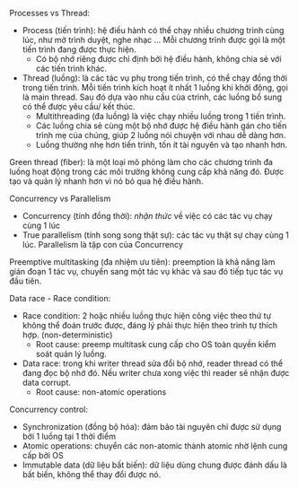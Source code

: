 Processes vs Thread:
- Process (tiến trình): hệ điều hành có thể chạy nhiều chương trình cùng lúc, như mở trình duyệt, nghe nhạc ... Mỗi chương trình được gọi là một tiến trình đang được thực hiện. 
	- Có bộ nhớ riêng được chỉ định bởi hệ điều hành, không chia sẻ với các tiến trình khác.
- Thread (luồng): là các tác vụ phụ trong tiến trình, có thể chạy đồng thời trong tiến trình. Mỗi tiến trình kích hoạt ít nhất 1 luồng khi khởi động, gọi là main thread. Sau đó dựa vào nhu cầu cùa ctrình, các luồng bổ sung có thể được yêu cầu/ kết thúc. 
	- Multithreading (đa luồng) là việc chạy nhiều luồng trong 1 tiến trình.
	- Các luồng chia sẻ cùng một bộ nhớ được hệ điều hành gán cho tiến trình mẹ của chúng, giúp 2 luồng nói chuyện với nhau dễ dàng hơn.
	- Luồng thường nhẹ hơn tiến trình, tốn ít tài nguyên và tạo nhanh hơn.

Green thread (fiber): là một loại mô phỏng làm cho các chương trình đa luồng hoạt động trong các môi trường không cung cấp khả năng đó. Được tạo và quản lý nhanh hơn vì nó bỏ qua hệ điều hành.

Concurrency vs Parallelism
- Concurrency (tính đồng thời): _nhận thức_ về việc có các tác vụ chạy cùng 1 lúc
- True parallelism (tính song song thật sự): các tác vụ thật sự chạy cùng 1 lúc. Parallelism là tập con của Concurrency


Preemptive multitasking (đa nhiệm ưu tiên): 
preemption là khả năng làm gián đoạn 1 tác vụ, chuyển sang một tác vụ khác và sau đó tiếp tục tác vụ đầu tiên.

Data race - Race condition:
- Race condition: 2 hoặc nhiều luồng thực hiện công việc theo thứ tự không thể đoán trước được, đáng lý phải thực hiện theo trình tự thích hợp. (non-deterministic)
	- Root cause: preemp multitask cung cấp cho OS toàn quyền kiểm soát quản lý luồng.
- Data race: trong khi writer thread sửa đổi bộ nhớ, reader thread có thể đang đọc bộ nhớ đó. Nếu writer chưa xong việc thì reader sẽ nhận được data corrupt. 
	- Root cause: non-atomic operations


Concurrency control:
- Synchronization (đồng bộ hóa): đảm bảo tài nguyên chỉ được sử dụng bởi 1 luồng tại 1 thời điểm
- Atomic operations: chuyển các non-atomic thành atomic nhờ lệnh cung cấp bởi OS
- Immutable data (dữ liệu bất biến): dữ liệu dùng chung được đánh dấu là bất biến, không thể thay đổi được nó.



